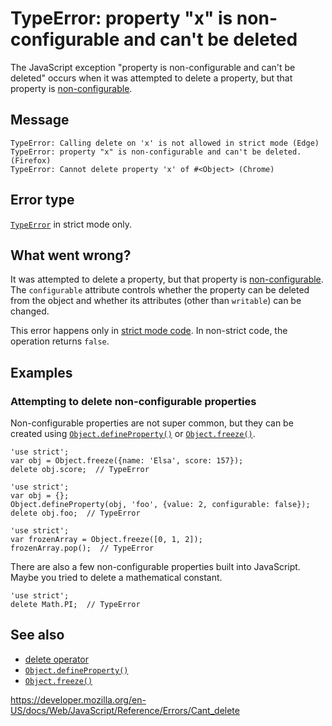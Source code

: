 # TypeError: property "x" is non-configurable and can't be deleted

The JavaScript exception "property is non-configurable and can't be deleted" occurs when it was attempted to delete a property, but that property is [non-configurable](https://developer.mozilla.org/en-US/docs/Web/JavaScript/Data_structures#properties).

## Message

    TypeError: Calling delete on 'x' is not allowed in strict mode (Edge)
    TypeError: property "x" is non-configurable and can't be deleted. (Firefox)
    TypeError: Cannot delete property 'x' of #<Object> (Chrome)

## Error type

[`TypeError`](../global_objects/typeerror) in strict mode only.

## What went wrong?

It was attempted to delete a property, but that property is [non-configurable](https://developer.mozilla.org/en-US/docs/Web/JavaScript/Data_structures#properties). The `configurable` attribute controls whether the property can be deleted from the object and whether its attributes (other than `writable`) can be changed.

This error happens only in [strict mode code](../strict_mode). In non-strict code, the operation returns `false`.

## Examples

### Attempting to delete non-configurable properties

Non-configurable properties are not super common, but they can be created using [`Object.defineProperty()`](../global_objects/object/defineproperty) or [`Object.freeze()`](../global_objects/object/freeze).

    'use strict';
    var obj = Object.freeze({name: 'Elsa', score: 157});
    delete obj.score;  // TypeError

    'use strict';
    var obj = {};
    Object.defineProperty(obj, 'foo', {value: 2, configurable: false});
    delete obj.foo;  // TypeError

    'use strict';
    var frozenArray = Object.freeze([0, 1, 2]);
    frozenArray.pop();  // TypeError

There are also a few non-configurable properties built into JavaScript. Maybe you tried to delete a mathematical constant.

    'use strict';
    delete Math.PI;  // TypeError

## See also

-   [delete operator](../operators/delete)
-   [`Object.defineProperty()`](../global_objects/object/defineproperty)
-   [`Object.freeze()`](../global_objects/object/freeze)

<a href="https://developer.mozilla.org/en-US/docs/Web/JavaScript/Reference/Errors/Cant_delete" class="_attribution-link">https://developer.mozilla.org/en-US/docs/Web/JavaScript/Reference/Errors/Cant_delete</a>
